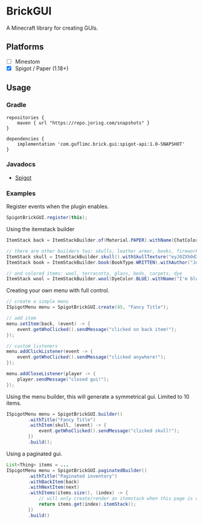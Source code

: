# BrickGUI

A Minecraft library for creating GUIs.


## Platforms

* [ ] Minestom
* [x] Spigot / Paper (1.18+)

## Usage

### Gradle
```
repositories {
    maven { url "https://repo.jorisg.com/snapshots" }
}

dependencies {
    implementation 'com.guflimc.brick.gui:spigot-api:1.0-SNAPSHOT'
}
```

### Javadocs

* [Spigot](https://guflimc.github.io/BrickGUI/spigot-api)

### Examples

Register events when the plugin enables.
```java
SpigotBrickGUI.register(this);
```

Using the itemstack builder
```java
ItemStack back = ItemStackBuilder.of(Material.PAPER).withName(ChatColor.GREEN + "Back").build();

// there are other builders too: skulls, leather armor, books, firework, potions, banners
ItemStack skull = ItemStackBuilder.skull().withSkullTexture("eyJ0ZXh0dX....").build();
ItemStack book = ItemStackBuilder.book(BookType.WRITTEN).withAuthor("Joris Guffens").withPage("Awesome!").build();

// and colored items: wool, terracotta, glass, beds, carpets, dye
ItemStack wool = ItemStackBuilder.wool(DyeColor.BLUE).withName("I'm blue dabe die dabe daa").build();

```

Creating your own menu with full control.
```java
// create a simple menu
ISpigotMenu menu = SpigotBrickGUI.create(45, "Fancy Title");

// add item
menu.setItem(back, (event) -> {
    event.getWhoClicked().sendMessage("clicked on back item!");
});

// custom listeners
menu.addClickListener(event -> {
    event.getWhoClicked().sendMessage("clicked anywhere!");
});

menu.addCloseListener(player -> {
    player.sendMessage("closed gui!");
});
```

Using the menu builder, this will generate a symmetrical gui. Limited to 10 items.
```java
ISpigotMenu menu = SpigotBrickGUI.builder()
        .withTitle("Fancy Title")
        .withItem(skull, (event) -> {
            event.getWhoClicked().sendMessage("clicked skull!");
        })
        .build();
```

Using a paginated gui.
```java
List<Thing> items = ...
ISpigotMenu menu = SpigotBrickGUI.paginatedBuilder()
        .withTitle("Paginated inventory")
        .withBackItem(back)
        .withNextItem(next)
        .withItems(items.size(), (index) -> {
            // will only create/render an itemstack when this page is opened.
            return items.get(index).itemStack();
        })
        .build()
```
